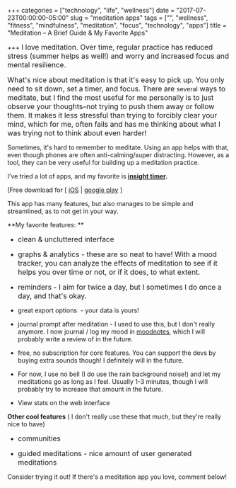 +++
categories = ["technology", "life", "wellness"]
date = "2017-07-23T00:00:00-05:00"
slug = "meditation apps"
tags = ["", "wellness", "fitness", "mindfulness", "meditation", "focus", "technology", "apps"]
title = "Meditation – A Brief Guide & My Favorite Apps"

+++
<span style="color: rgb(25, 25, 25); font-size: 1rem;">I love meditation. Over time, regular practice has reduced stress (summer helps as well!) and worry and increased focus and mental resilience.</span>

<span style="font-size: 1rem;">What's nice about meditation is that it's easy to pick up. You only need to sit down, set a timer, and focus. There are&nbsp;</span>several<span style="font-size: 1rem;">&nbsp;ways to meditate, but I find the most useful for me personally is to just observe your thoughts–not trying to push them away or follow them. It makes it less stressful than trying to forcibly clear your mind, which for me, often fails and has me thinking about what I was trying not to think about even harder!</span>

Sometimes, it's hard to remember to meditate. Using an app helps with that, even though phones are often anti-calming/super distracting. However, as a tool, they can be very useful for building up a meditation practice.

I've tried a lot of apps, and my favorite is **[insight timer](https://insighttimer.com).**

[Free download for [ [iOS](https://itunes.apple.com/us/app/zen-timer-meditation-timer/id337472899?mt=8) | [google play](https://play.google.com/store/apps/details?id=com.spotlightsix.zentimerlite2) ]

This app has many features, but also manages to be simple and streamlined, as to not get in your way.

**My favorite features: **

* <span style="font-size: 1rem;">clean &amp; uncluttered interface</span>

* <span style="font-size: 1rem;">graphs &amp; analytics - these are so neat to have! With a mood tracker, you can analyze the effects of meditation to see if it helps you over time or not, or if it does, to what extent.&nbsp;</span>

* <span style="font-size: 1rem;">reminders - I aim for twice a day, but I sometimes I do once a day, and that's okay.&nbsp;</span>

* great export options  - your data is yours!

* journal prompt after meditation - I used to use this, but I don't really anymore. I now journal / log my mood in [moodnotes](http://moodnotes.thriveport.com), which I will probably write a review of in the future.

* free, no subscription for core features. You can support the devs by buying extra sounds though! I definitely will in the future.

* For now, I use no bell (I do use the rain background noise!) and let my meditations go as long as I feel. Usually 1-3 minutes, though I will probably try to increase that amount in the future.

* View stats on the web interface

**Other cool features** ( I don't really use these that much, but they're really nice to have)

* <span style="font-size: 1rem;">communities</span>

* <span style="font-size: 1rem;">guided meditations - nice amount of user generated meditations</span>

Consider trying it out! If there's a meditation app you love, comment below!